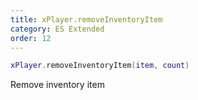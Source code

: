 ```yaml
---
title: xPlayer.removeInventoryItem
category: ES Extended
order: 12
---
```


```lua
xPlayer.removeInventoryItem(item, count)
```

Remove inventory item


